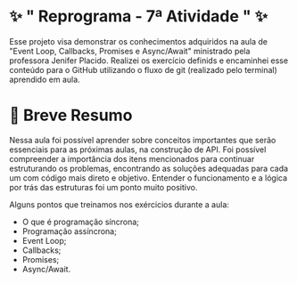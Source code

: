 # ✨ " Reprograma - 7ª Atividade "   ✨
<p>Esse projeto visa demonstrar os conhecimentos adquiridos na aula de "Event Loop, Callbacks, Promises e Async/Await" ministrado pela professora Jenifer Placido. Realizei os exercício definids e encaminhei esse conteúdo para o GitHub utilizando o fluxo de git (realizado pelo terminal) aprendido em aula.</p>

# 🚀 Breve Resumo
Nessa aula foi possível aprender sobre conceitos importantes que serão essenciais para as próximas aulas, na construção de API. Foi possível compreender a importância dos itens mencionados para continuar estruturando os problemas, encontrando as soluções adequadas para cada um com código mais direto e objetivo. Entender o funcionamento e a lógica por trás das estruturas foi um ponto muito positivo.

Alguns pontos que treinamos nos exércicios durante a aula:

- O que é programação síncrona;
- Programação assíncrona;
- Event Loop;
- Callbacks;
- Promises;
- Async/Await.